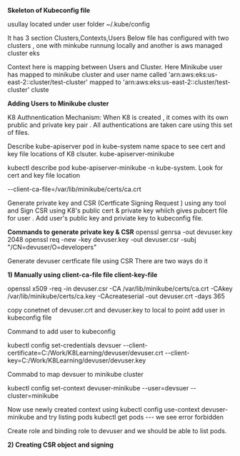 **Skeleton of Kubeconfig file**

usullay located under user folder ~/.kube/config

It has 3 section Clusters,Contexts,Users
Below file has configured with two clusters , one with minkube runnung locally and another is aws managed cluster eks

Context here is mapping between Users and Cluster. Here Minikube user has mapped to minikube cluster and user name called 'arn:aws:eks:us-east-2:<AWSAcciountNumber>:cluster/test-cluster' mapped to 'arn:aws:eks:us-east-2:<AWSAcciountNumber>:cluster/test-cluster' cluste





**Adding Users to Minikube cluster**


K8 Authnentication Mechanism:
When K8 is created , it comes with its own prublic and private key pair . All authentications are taken care using this set of files.

Describe kube-apiserver pod in kube-system name space to see cert and key file locations of K8 clsuter.
kube-apiserver-minikube

kubectl describe pod kube-apiserver-minikube -n kube-system. Look for cert and key file location 


 --client-ca-file=/var/lib/minikube/certs/ca.crt




Generate private key and CSR (Certficate Signing Request ) using any tool and Sign CSR using K8's public cert & private key whiich gives pubcert file for user . 
Add user's public key and priviate key to kubeconfig file. 

**Commands to generate private key & CSR**
openssl genrsa -out devuser.key 2048 
openssl req -new -key devuser.key -out devuser.csr -subj "/CN=devuser/O=developers"

Generate devuser certficate file using CSR 
There are two ways do it 

**1) Manually using client-ca-file file client-key-file**

openssl x509 -req -in devuser.csr -CA /var/lib/minikube/certs/ca.crt -CAkey /var/lib/minikube/certs/ca.key -CAcreateserial -out devuser.crt -days 365

copy conetnet of devuser.crt and devuser.key to local to point add user in kubeconfig file

Command to add user to kubeconfig 

kubectl config set-credentials devsuer --client-certificate=C:/Work/K8Learning/devuser/devuser.crt --client-key=C:/Work/K8Learning/devuser/devuser.key 

Commabd to map devsuer to minikube cluster

kubectl config set-context devuser-minikube --user=devsuer --cluster=minikube

Now use newly created context using kubectl config use-context devuser-minikube and try listing pods  kubectl get pods --- we see error forbidden

Create role and binding role to devuser and we should be able to list pods.
   
**2) Creating CSR object and signing**

